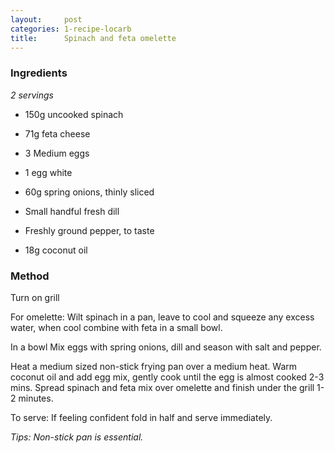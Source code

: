 ```yaml
---
layout:     post
categories: 1-recipe-locarb
title:      Spinach and feta omelette
--- 
```


### Ingredients 

_2 servings_

* 150g uncooked spinach 
* 71g feta cheese 

* 3 Medium eggs 
* 1 egg white 
* 60g spring onions, thinly sliced 
* Small handful fresh dill 
* Freshly ground pepper, to taste 
* 18g coconut oil

### Method 

Turn on grill 

For omelette: Wilt spinach in a pan, leave to cool and squeeze any excess water, when cool combine with feta in a small bowl. 

In a bowl Mix eggs with spring onions, dill and season with salt and pepper. 

Heat a medium sized non-stick frying pan over a medium heat. Warm coconut oil and add egg mix, gently cook until the egg is almost cooked 2-3 mins. Spread spinach and feta mix over omelette and finish under the grill 1-2 minutes.

To serve: If feeling confident fold in half and serve immediately. 

_Tips: Non-stick pan is essential._